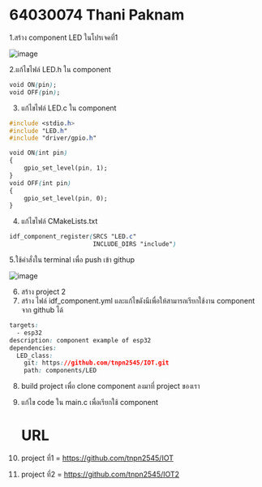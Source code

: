 # 64030074 Thani Paknam

1.สร้าง component LED ในโปรเจคที่1

![image](https://github.com/tnpn2545/Week-02-Homework/assets/115066414/019daebc-02a2-40e0-9a60-f1fec793e8b4)

2.แก้ไขไฟล์ LED.h ใน component 

```css
void ON(pin);
void OFF(pin);
```
3. แก้ไขไฟล์ LED.c ใน component

```css
#include <stdio.h>
#include "LED.h"
#include "driver/gpio.h"

void ON(int pin)
{
    gpio_set_level(pin, 1);
}
void OFF(int pin)
{
    gpio_set_level(pin, 0);
}
```
4. แก้ไขไฟล์ CMakeLists.txt 
```css
idf_component_register(SRCS "LED.c"
                       INCLUDE_DIRS "include")
```
5.ใช้คำสั่งใน terminal  เพื่อ push เข้า githup

![image](https://github.com/tnpn2545/Week-02-Homework/assets/115066414/776dc6d5-a126-4246-9b9b-ac8f1b4954aa)

6. สร้าง project 2
7. สร้าง ไฟล์ idf_component.yml และแก้ไขดังนีเพื่อให้สามารถเรียกใช้งาน component จาก github ได้
```css
targets:
  - esp32
description: component example of esp32
dependencies:
  LED_class:
    git: https://github.com/tnpn2545/IOT.git
    path: components/LED

```
8. build project เพื่อ clone component ลงมาที่ project ของเรา
9. แก้ไข code ใน main.c เพื่อเรียกใช้ component

    # URL

1. project ที่1 = https://github.com/tnpn2545/IOT
2. project ที่2 = https://github.com/tnpn2545/IOT2
